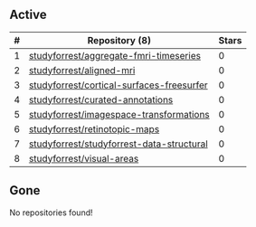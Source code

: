 ## Active
| # | Repository (8) | Stars |
| --- | --- | --- |
| 1 | [studyforrest/aggregate-fmri-timeseries](https://gin.g-node.org/studyforrest/aggregate-fmri-timeseries) | 0 |
| 2 | [studyforrest/aligned-mri](https://gin.g-node.org/studyforrest/aligned-mri) | 0 |
| 3 | [studyforrest/cortical-surfaces-freesurfer](https://gin.g-node.org/studyforrest/cortical-surfaces-freesurfer) | 0 |
| 4 | [studyforrest/curated-annotations](https://gin.g-node.org/studyforrest/curated-annotations) | 0 |
| 5 | [studyforrest/imagespace-transformations](https://gin.g-node.org/studyforrest/imagespace-transformations) | 0 |
| 6 | [studyforrest/retinotopic-maps](https://gin.g-node.org/studyforrest/retinotopic-maps) | 0 |
| 7 | [studyforrest/studyforrest-data-structural](https://gin.g-node.org/studyforrest/studyforrest-data-structural) | 0 |
| 8 | [studyforrest/visual-areas](https://gin.g-node.org/studyforrest/visual-areas) | 0 |

## Gone
No repositories found!
